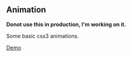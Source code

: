 ## Animation

**Donot use this in production, I'm working on it.**

Some basic css3 animations.

[Demo](https://yangsibai.github.com/Animation)
